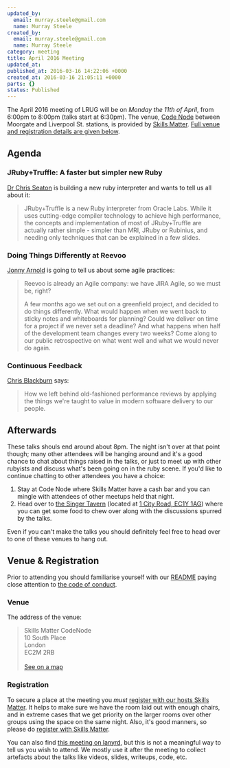 ```yaml
---
updated_by:
  email: murray.steele@gmail.com
  name: Murray Steele
created_by:
  email: murray.steele@gmail.com
  name: Murray Steele
category: meeting
title: April 2016 Meeting
updated_at:
published_at: 2016-03-16 14:22:06 +0000
created_at: 2016-03-16 21:05:11 +0000
parts: {}
status: Published
---
```


The April 2016 meeting of LRUG will be on *Monday the 11th of April*, from 6:00pm to 8:00pm (talks start at 6:30pm).  The venue, [Code Node](https://skillsmatter.com/locations/264-skills-matter-codenode) between Moorgate and Liverpool St. stations, is provided by [Skills Matter](http://www.skillsmatter.com).  [Full venue and registration details are given below](#apr16registration).

Agenda
------

### JRuby+Truffle: A faster but simpler new Ruby

[Dr Chris Seaton](http://chrisseaton.com/) is building a new ruby interpreter and wants to tell us all about it:

> JRuby+Truffle is a new Ruby interpreter from Oracle Labs. While it uses
> cutting-edge compiler technology to achieve high performance, the concepts
> and implementation of most of JRuby+Truffle are actually rather simple -
> simpler than MRI, JRuby or Rubinius, and needing only techniques that can be
> explained in a few slides.

### Doing Things Differently at Reevoo

[Jonny Arnold](https://twitter.com/JonnyArnold89) is going to tell us about some agile practices:

> Reevoo is already an Agile company: we have JIRA Agile, so we must be, right?
>
> A few months ago we set out on a greenfield project, and decided to do things
> differently. What would happen when we went back to sticky notes and
> whiteboards for planning? Could we deliver on time for a project if we never
> set a deadline? And what happens when half of the development team changes
> every two weeks? Come along to our public retrospective on what went well and
> what we would never do again.

### Continuous Feedback

[Chris Blackburn](https://twitter.com/burgersnatch) says:

> How we left behind old-fashioned performance reviews by applying the things
> we're taught to value in modern software delivery to our people.

Afterwards
----------

These talks shouls end around about 8pm.  The night isn't over at that point though; many other attendees will be hanging around and it's a good chance to chat about things raised in the talks, or just to meet up with other rubyists and discuss what's been going on in the ruby scene.  If you'd like to continue chatting to other attendees you have a choice:

1. Stay at Code Node where Skills Matter have a cash bar and you can mingle with attendees of other meetups held that night.
2. Head over to [the Singer Tavern](http://singertavern.com/) (located at [1 City Road, EC1Y 1AG](https://goo.gl/maps/w9kPu)) where you can get some food to chew over along with the discussions spurred by the talks.

Even if you can't make the talks you should definitely feel free to head over to one of these venues to hang out.

Venue & Registration <a name="apr16registration">&nbsp;</a>
-----------------------------------------------------------

Prior to attending you should familiarise yourself with our [README](http://readme.lrug.org/) paying close attention to [the code of conduct](http://readme.lrug.org/#code-of-conduct).

### Venue

The address of the venue:

> Skills Matter CodeNode<br/>10 South Place<br/>London<br/>EC2M 2RB<br/><br/>[See on a map](https://goo.gl/maps/ONJT4)

### Registration

To secure a place at the meeting you *must* [register with our hosts Skills Matter](https://skillsmatter.com/meetups/7987-lrug-april-meetup).  It helps to make sure we have the room laid out with enough chairs, and in extreme cases that we get priority on the larger rooms over other groups using the space on the same night.  Also, it's good manners, so please do [register with Skills Matter](https://skillsmatter.com/meetups/7987-lrug-april-meetup).

You can also find [this meeting on lanyrd](http://lanyrd.com/2016/lrug-april/), but this is not a meaningful way to tell us you wish to attend.  We mostly use it after the meeting to collect artefacts about the talks like videos, slides, writeups, code, etc.
